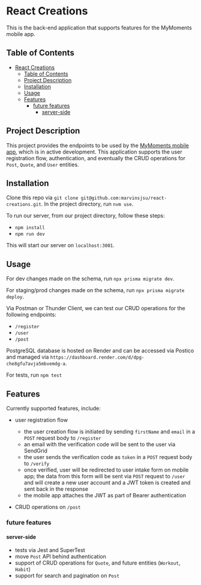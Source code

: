 # React Creations

This is the back-end application that supports features for the MyMoments mobile app.


## Table of Contents

- [React Creations](#react-creations)
  - [Table of Contents](#table-of-contents)
  - [Project Description](#project-description)
  - [Installation](#installation)
  - [Usage](#usage)
  - [Features](#features)
    - [future features](#future-features)
      - [server-side](#server-side)


## Project Description

This project provides the endpoints to be used by the [MyMoments mobile app](https://github.com/marvinsjsu/my-moments), which is in active development.  This application supports the user registration flow, authentication, and eventually the CRUD operations for `Post`, `Quote`, and `User` entities.


## Installation

Clone this repo via `git clone git@github.com:marvinsjsu/react-creations.git`.
In the project directory, run `nvm use`.

To run our server, from our project directory, follow these steps:
- `npm install`
- `npm run dev`

This will start our server on `localhost:3001`.


## Usage

For dev changes made on the schema, run `npx prisma migrate dev`.

For staging/prod changes made on the schema, run `npx prisma migrate deploy`.

Via Postman or Thunder Client, we can test our CRUD operations for the following endpoints:
- `/register`
- `/user`
- `/post`

PostgreSQL database is hosted on Render and can be accessed via Postico and managed via `https://dashboard.render.com/d/dpg-che8gfu7avja5mbvemdg-a`.

For tests, run `npm test`


## Features

Currently supported features, include:

- user registration flow
  - the user creation flow is initiated by sending `firstName` and `email` in a `POST` request body to `/register`
  - an email with the verification code will be sent to the user via SendGrid
  - the user sends the verification code as `token` in a `POST` request body to `/verify`
  - once verified, user will be redirected to user intake form on mobile app; the data from this form will be sent via `POST` request to `/user` and will create a new user account and a JWT token is created and sent back in the response
  - the mobile app attaches the JWT as part of Bearer authentication

- CRUD operations on `/post` 

### future features
#### server-side
- tests via Jest and SuperTest
- move `Post` API behind authentication
- support of CRUD operations for `Quote`, and future entities (`Workout`, `Habit`)
- support for search and pagination on `Post`
  
